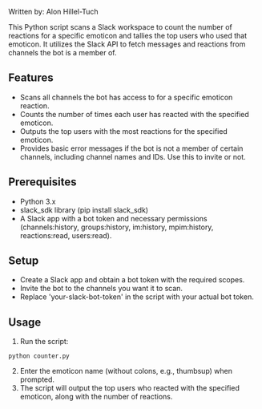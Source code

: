 Written by: Alon Hillel-Tuch

This Python script scans a Slack workspace to count the number of reactions for a specific emoticon and tallies the top users who used that emoticon. It utilizes the Slack API to fetch messages and reactions from channels the bot is a member of.

## Features
* Scans all channels the bot has access to for a specific emoticon reaction.
* Counts the number of times each user has reacted with the specified emoticon.
* Outputs the top users with the most reactions for the specified emoticon.
* Provides basic error messages if the bot is not a member of certain channels, including channel names and IDs. Use this to invite or not. 

## Prerequisites
* Python 3.x
* slack_sdk library (pip install slack_sdk)
* A Slack app with a bot token and necessary permissions (channels:history, groups:history, im:history, mpim:history, reactions:read, users:read).

## Setup
* Create a Slack app and obtain a bot token with the required scopes.
* Invite the bot to the channels you want it to scan.
* Replace 'your-slack-bot-token' in the script with your actual bot token.

## Usage
1. Run the script:
```
python counter.py
```
2. Enter the emoticon name (without colons, e.g., thumbsup) when prompted.
3. The script will output the top users who reacted with the specified emoticon, along with the number of reactions.
